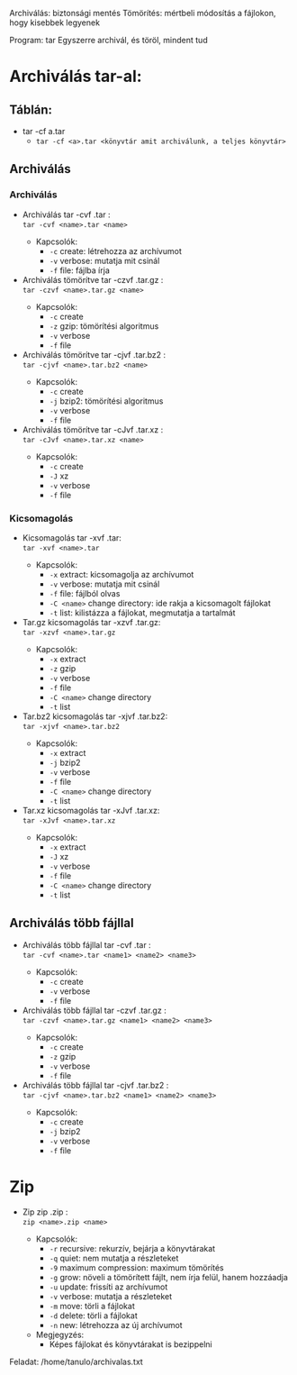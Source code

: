 Archiválás: biztonsági mentés
Tömörítés: mértbeli módosítás a fájlokon, hogy kisebbek legyenek

Program: tar
Egyszerre archivál, és töröl, mindent tud

# Archiválás tar-al:

## Táblán:
- tar -cf a.tar
  - `tar -cf <a>.tar <könyvtár amit archiválunk, a teljes könyvtár>`

## Archiválás

### Archiválás
- Archiválás
    tar -cvf <name>.tar <name>: <br>
    `tar -cvf <name>.tar <name>`
    - Kapcsolók:
      - `-c` create: létrehozza az archívumot
      - `-v` verbose: mutatja mit csinál
      - `-f` file: fájlba írja
- Archiválás tömörítve
    tar -czvf <name>.tar.gz <name>: <br>
    `tar -czvf <name>.tar.gz <name>`
    - Kapcsolók:
      - `-c` create
      - `-z` gzip: tömörítési algoritmus
      - `-v` verbose
      - `-f` file
- Archiválás tömörítve
    tar -cjvf <name>.tar.bz2 <name>: <br>
    `tar -cjvf <name>.tar.bz2 <name>`
    - Kapcsolók:
      - `-c` create
      - `-j` bzip2: tömörítési algoritmus
      - `-v` verbose
      - `-f` file
- Archiválás tömörítve
    tar -cJvf <name>.tar.xz <name>: <br>
    `tar -cJvf <name>.tar.xz <name>`
    - Kapcsolók:
      - `-c` create
      - `-J` xz
      - `-v` verbose
      - `-f` file

### Kicsomagolás
- Kicsomagolás
    tar -xvf <name>.tar: <br>
    `tar -xvf <name>.tar`
    - Kapcsolók:
      - `-x` extract: kicsomagolja az archívumot
      - `-v` verbose: mutatja mit csinál
      - `-f` file: fájlból olvas
      - `-C <name>` change directory: ide rakja a kicsomagolt fájlokat
      - `-t` list: kilistázza a fájlokat, megmutatja a tartalmát
- Tar.gz kicsomagolás
    tar -xzvf <name>.tar.gz: <br>
    `tar -xzvf <name>.tar.gz`
    - Kapcsolók:
      - `-x` extract
      - `-z` gzip
      - `-v` verbose
      - `-f` file
      - `-C <name>` change directory
      - `-t` list
- Tar.bz2 kicsomagolás
    tar -xjvf <name>.tar.bz2: <br>
    `tar -xjvf <name>.tar.bz2`
    - Kapcsolók:
      - `-x` extract
      - `-j` bzip2
      - `-v` verbose
      - `-f` file
      - `-C <name>` change directory
      - `-t` list
- Tar.xz kicsomagolás
    tar -xJvf <name>.tar.xz: <br>
    `tar -xJvf <name>.tar.xz`
    - Kapcsolók:
      - `-x` extract
      - `-J` xz
      - `-v` verbose
      - `-f` file
      - `-C <name>` change directory
      - `-t` list

## Archiválás több fájllal
- Archiválás több fájllal
    tar -cvf <name>.tar <name1> <name2> <name3>: <br>
    `tar -cvf <name>.tar <name1> <name2> <name3>`
    - Kapcsolók:
      - `-c` create
      - `-v` verbose
      - `-f` file
- Archiválás több fájllal
    tar -czvf <name>.tar.gz <name1> <name2> <name3>: <br>
    `tar -czvf <name>.tar.gz <name1> <name2> <name3>`
    - Kapcsolók:
      - `-c` create
      - `-z` gzip
      - `-v` verbose
      - `-f` file
- Archiválás több fájllal
    tar -cjvf <name>.tar.bz2 <name1> <name2> <name3>: <br>
    `tar -cjvf <name>.tar.bz2 <name1> <name2> <name3>`
    - Kapcsolók:
      - `-c` create
      - `-j` bzip2
      - `-v` verbose
      - `-f` file

# Zip
- Zip
    zip <name>.zip <name>: <br>
    `zip <name>.zip <name>`
    - Kapcsolók:
      - `-r` recursive: rekurzív, bejárja a könyvtárakat
      - `-q` quiet: nem mutatja a részleteket
      - `-9` maximum compression: maximum tömörítés
      - `-g` grow: növeli a tömörített fájlt, nem írja felül, hanem hozzáadja
      - `-u` update: frissíti az archívumot
      - `-v` verbose: mutatja a részleteket
      - `-m` move: törli a fájlokat
      - `-d` delete: törli a fájlokat
      - `-n` new: létrehozza az új archívumot
    - Megjegyzés:
      - Képes fájlokat és könyvtárakat is bezippelni

Feladat:
/home/tanulo/archivalas.txt